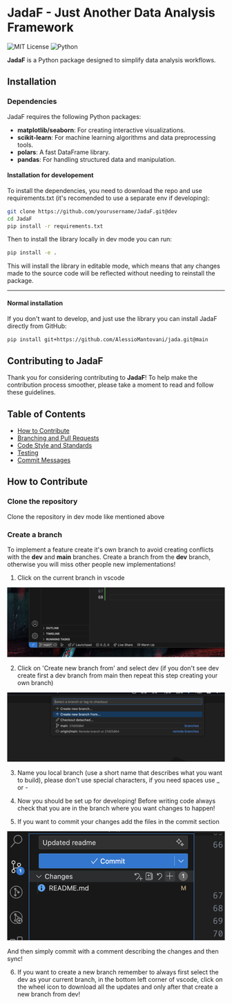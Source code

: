 # JadaF - Just Another Data Analysis Framework

![MIT License](https://img.shields.io/badge/license-MIT-blue.svg)
![Python](https://img.shields.io/badge/python-3.8%2B-blue)


**JadaF** is a Python package designed to simplify data analysis workflows. 

## Installation

### Dependencies

JadaF requires the following Python packages:

- **matplotlib/seaborn**: For creating interactive visualizations.
- **scikit-learn**: For machine learning algorithms and data preprocessing tools.
- **polars**: A fast DataFrame library.
- **pandas**: For handling structured data and manipulation.

#### Installation for developement

To install the dependencies, you need to download the repo and use requirements.txt (it's recomended to use a separate env if developing):

```bash
git clone https://github.com/yourusername/JadaF.git@dev
cd JadaF
pip install -r requirements.txt
```

Then to install the library locally in dev mode you can run:

```bash
pip install -e .
```
This will install the library in editable mode, which means that any changes made to the source code will be reflected without needing to reinstall the package.

---

#### Normal installation

If you don't want to develop, and just use the library you can install JadaF directly from GitHub:

```bash
pip install git+https://github.com/AlessioMantovani/jada.git@main
```

## Contributing to JadaF

Thank you for considering contributing to **JadaF**! To help make the contribution process smoother, please take a moment to read and follow these guidelines.

## Table of Contents
- [How to Contribute](#how-to-contribute)
- [Branching and Pull Requests](#branching-and-pull-requests)
- [Code Style and Standards](#code-style-and-standards)
- [Testing](#testing)
- [Commit Messages](#commit-messages)

## How to Contribute

### Clone the repository

Clone the repository in dev mode like mentioned above

### **Create a branch**

To implement a feature create it's own branch to avoid creating conflicts with the **dev** and **main** branches. Create a branch from the **dev** branch, otherwise you will miss other people new implementations!

1. Click on the current branch in vscode

![Select branch](IMG/contributing/1.png)

2. Click on 'Create new branch from' and select dev (if you don't see dev create first a dev branch from main then repeat this step creating your own branch)

![Create new branch](IMG/contributing/2.png)

3. Name you local branch (use a short name that describes what you want to build), please don't use special characters, if you need spaces use _ or -

4. Now you should be set up for developing! Before writing code always check that you are in the branch where you want changes to happen! 

5. If you want to commit your changes add the files in the commit section

![Commit](IMG/contributing/3.png)

And then simply commit with a comment describing the changes and then sync!

6. If you want to create a new branch remember to always first select the dev as your current branch, in the bottom left corner of vscode, click on the wheel icon to download all the updates and only after that create a new branch from dev!